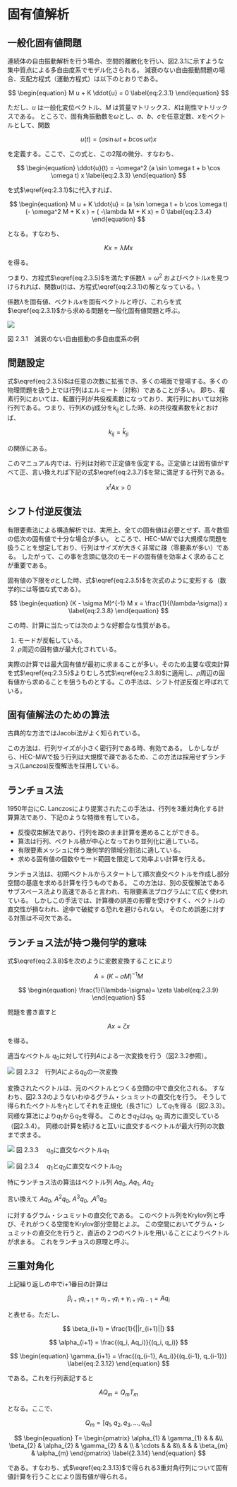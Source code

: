 <script type="text/x-mathjax-config">
MathJax.Hub.Config({
  tex2jax: {
    inlineMath: [['$','$'], ['\\(','\\)']],
    processEscapes: true
  },
  TeX: {
    equationNumbers: {
      autoNumber: "AMS"
    }
  },
  CommonHTML: { matchFontHeight: true },
  displayAlign: "center"
});
</script>
<script src='https://cdnjs.cloudflare.com/ajax/libs/mathjax/2.7.5/MathJax.js?config=TeX-MML-AM_CHTML' async></script>

# 固有値解析

## 一般化固有値問題

連続体の自由振動解析を行う場合、空間的離散化を行い、図2.3.1に示すような集中質点による多自由度系でモデル化さられる。
減衰のない自由振動問題の場合、支配方程式（運動方程式）は以下のとおりである。

$$
\begin{equation}
M u + K \ddot{u} = 0
\label{eq:2.3.1}
\end{equation}
$$

ただし、$u$ は一般化変位ベクトル、$M$ は質量マトリックス、$K$は剛性マトリックスである。
ところで、固有角振動数を$\omega$とし、$a$、$b$、$c$を任意定数、$x$をベクトルとして、関数

$$
\begin{equation}
u(t) = (a \sin \omega t + b \cos \omega t ) x
\label{eq:2.3.2}
\end{equation}
$$

を定義する。ここで、この式と、この2階の微分、すなわち、

$$
\begin{equation}
\ddot{u}(t) = -\omega^2 (a \sin \omega t + b \cos \omega t) x
\label{eq:2.3.3}
\end{equation}
$$

を式$\eqref{eq:2.3.1}$に代入すれば、

$$
\begin{equation}
M u + K \ddot{u} = (a \sin \omega t + b \cos \omega t) (- \omega^2 M + K x ) =  ( -\lambda M + K x) = 0
\label{eq:2.3.4}
\end{equation}
$$

となる。すなわち、

$$
\begin{equation}
K x = \lambda M x
\label{eq:2.3.5}
\end{equation}
$$

を得る。

つまり、方程式$\eqref{eq:2.3.5}$を満たす係数$\lambda = \omega^2$
およびベクトル$x$を見つけられれば、関数$u(t)$は、方程式\eqref{eq:2.3.1}の解となっている。\

係数$\lambda$を固有値、ベクトル$x$を固有ベクトルと呼び、これらを式$\eqref{eq:2.3.1}$から求める問題を一般化固有値問題と呼ぶ。

![](media/image05_01.png)

図 2.3.1　減衰のない自由振動の多自由度系の例

## 問題設定

式$\eqref{eq:2.3.5}$は任意の次数に拡張でき、多くの場面で登場する。多くの物理問題を扱う上では行列はエルミート（対称）であることが多い。
即ち、複素行列においては、転置行列が共役複素数になっており、実行列においては対称行列である。つまり、行列$K$の$ij$成分を$k_{ij}$とした時、$k$の共役複素数を$\bar{k}$とおけば、

$$
\begin{equation}
k_{ij} = \bar{k}_{ji}
\label{eq:2.3.6}
\end{equation}
$$

の関係にある。

このマニュアル内では、行列は対称で正定値を仮定する。正定値とは固有値がすべて正、言い換えれば下記の式$\eqref{eq:2.3.7}$を常に満足する行列である。

$$
\begin{equation}
x^{t} A x > 0
\label{eq:2.3.7}
\end{equation}
$$

## シフト付逆反復法

有限要素法による構造解析では、実用上、全ての固有値は必要とせず、高々数個の低次の固有値で十分な場合が多い。
ところで、HEC-MWでは大規模な問題を扱うことを想定しており、行列はサイズが大きく非常に疎（零要素が多い）である。
したがって、この事を念頭に低次のモードの固有値を効率よく求めることが重要である。

固有値の下限を$\sigma$とした時、式$\eqref{eq:2.3.5}$を次式のように変形する（数学的には等価な式である）。

$$
\begin{equation}
(K - \sigma M)^{-1} M x = \frac{1}{(\lambda-\sigma)} x
\label{eq:2.3.8}
\end{equation}
$$

この時、計算に当たっては次のような好都合な性質がある。

  1.  モードが反転している。
  2.  $\rho$周辺の固有値が最大化されている。

実際の計算では最大固有値が最初に求まることが多い。そのため主要な収束計算を式$\eqref{eq:2.3.5}$よりむしろ式$\eqref{eq:2.3.8}$に適用し、$\rho$周辺の固有値から求めることを狙うものとする。この手法は、シフト付逆反復と呼ばれている。

## 固有値解法のための算法

古典的な方法ではJacobi法がよく知られている。

この方法は、行列サイズが小さく密行列である時、有効である。
しかしながら、HEC-MWで扱う行列は大規模で疎であるため、この方法は採用せずランチョス(Lanczos)反復解法を採用している。

## ランチョス法

1950年台にC. Lanczosにより提案されたこの手法は、行列を3重対角化する計算算法であり、下記のような特徴を有している。

  -  反復収束解法であり、行列を疎のまま計算を進めることができる。
  -  算法は行列、ベクトル積が中心となっており並列化に適している。
  -  有限要素メッシュに伴う幾何学的領域分割法に適している。
  -  求める固有値の個数やモード範囲を限定して効率よい計算を行える。

ランチョス法は、初期ベクトルからスタートして順次直交ベクトルを作成し部分空間の基底を求める計算を行うものである。
この方法は、別の反復解法であるサブスペース法より高速であると言われ、有限要素法プログラムにて広く使われている。
しかしこの手法では、計算機の誤差の影響を受けやすく、ベクトルの直交性が損なわれ、途中で破綻する恐れを避けられない。
そのため誤差に対する対策は不可欠である。

## ランチョス法が持つ幾何学的意味

式$\eqref{eq:2.3.8}$を次のように変数変換することにより

$$
A = (K - \sigma M)^{-1} M
$$

$$
\begin{equation}
\frac{1}{\lambda-\sigma}= \zeta
\label{eq:2.3.9}
\end{equation}
$$

問題を書き直すと

$$
\begin{equation}
A x = \zeta x
\label{eq:2.3.10}
\end{equation}
$$

を得る。

適当なベクトル $q_0$に対して行列$A$による一次変換を行う（図2.3.2参照）。

![](media/image05_02.png)
図 2.3.2　行列$A$による$q_0$の一次変換

変換されたベクトルは、元のベクトルとつくる空間の中で直交化される。
すなわち、図2.3.2のようないわゆるグラム・シュミットの直交化を行う。
そうして得られたベクトルを$r_1$としてそれを正規化（長さ1に）して$q_1$を得る（図2.3.3）。
同様な算法により$q_1$から$q_2$を得る。
このとき$q_2$は$q_1$, $q_0$ 両方に直交している（図2.3.4）。
同様の計算を続けると互いに直交するベクトルが最大行列の次数まで求まる。


![](media/image05_03.png)
図 2.3.3　 $q_0$に直交なベクトル$q_1$

![](media/image05_04.png)
図 2.3.4　 $q_1$と$q_0$に直交なベクトル$q_2$

特にランチョス法の算法はベクトル列 $A q_0$, $A q_1$, $A q_2$

言い換えて $A q_0$, $A^2 q_0$, $A^3 q_0$, ,$A^n q_0$

に対するグラム・シュミットの直交化である。
このベクトル列をKrylov列と呼び、それがつくる空間をKrylov部分空間とよぶ。
この空間においてグラム・シュミットの直交化を行うと、直近の２つのベクトルを用いることによりベクトルが求まる。
これをランチョスの原理と呼ぶ。

## 三重対角化

上記繰り返しの中でi+1番目の計算は

$$
\begin{equation}
\beta_{i+1} q_{i+1} + \alpha_{i+1} q_{i} + \gamma_{i+1} q_{i-1} = Aq_{i}
\label{eq:2.3.11}
\end{equation}
$$

と表せる。ただし、

$$
\beta_{i+1} = \frac{1}{||r_{i+1}||}
$$

$$
\alpha_{i+1} = \frac{(q_i, Aq_i)}{(q_i, q_i)}
$$

$$
\begin{equation}
\gamma_{i+1} = \frac{(q_{i-1}, Aq_i)}{(q_{i-1}, q_{i-1})}
\label{eq:2.3.12}
\end{equation}
$$

である。これを行列表記すると

$$
\begin{equation}
AQ_m = Q_m T_m
\label{eq:2.3.13}
\end{equation}
$$

となる。ここで、

$$
Q_m = [q_{1}, q_{2}, q_{3}, \ldots ,q_{m}]
$$

$$
\begin{equation}
T=
\begin{pmatrix}
  \alpha_{1} & \gamma_{1} & & &\\
  \beta_{2}  & \alpha_{2} & \gamma_{2} & &  \\
             & \cdots & & &\\
  & & & \beta_{m} & \alpha_{m}
\end{pmatrix}
\label{2.3.14}
\end{equation}
$$

である。すなわち、式$\eqref{eq:2.3.13}$で得られる3重対角行列について固有値計算を行うことにより固有値が得られる。
